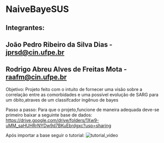 
# NaiveBayeSUS
## Integrantes:

## João Pedro Ribeiro da Silva Dias - jprsd@cin.ufpe.br
## Rodrigo Abreu Alves de Freitas Mota - raafm@cin.ufpe.br

Objetivo:
Projeto feito com o intuito de fornecer uma visão sobre a correlação entre as comorbidades e uma possível evolução de SARG para um óbito,atraves de um classifcador ingênuo de bayes

Passo a passo:
Para que o projeto,funcione de maneira adequada deve-se primeiro baixar a seguinte base de dados:
https://drive.google.com/drive/folders/1Xw9-uMM_saHUHRrNYDw9d7BKuEbrdgxc?usp=sharing

Após importar a base seguir o tutorial:
![tutorial_video](https://drive.google.com/drive/folders/1Xw9-uMM_saHUHRrNYDw9d7BKuEbrdgxc?usp=sharing)
